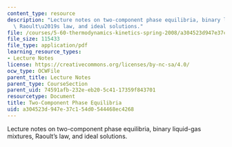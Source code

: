```yaml
---
content_type: resource
description: "Lecture notes on two-component phase equilibria, binary liquid-gas mixtures,\
  \ Raoult\u2019s law, and ideal solutions."
file: /courses/5-60-thermodynamics-kinetics-spring-2008/a304523d947e37c154d0544468ec4268_lec_20.pdf
file_size: 115433
file_type: application/pdf
learning_resource_types:
- Lecture Notes
license: https://creativecommons.org/licenses/by-nc-sa/4.0/
ocw_type: OCWFile
parent_title: Lecture Notes
parent_type: CourseSection
parent_uid: 74591afb-232e-eb20-5c41-17359f843701
resourcetype: Document
title: Two-Component Phase Equilibria
uid: a304523d-947e-37c1-54d0-544468ec4268
---
```

Lecture notes on two-component phase equilibria, binary liquid-gas mixtures, Raoult’s law, and ideal solutions.